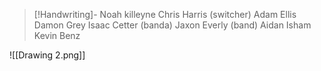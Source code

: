 > [!Handwriting]-
> Noah killeyne
> Chris Harris (switcher)
Adam Ellis
Damon Grey
Isaac Cetter (banda)
Jaxon Everly (band)
Aidan Isham
Kevin Benz

![[Drawing 2.png]]